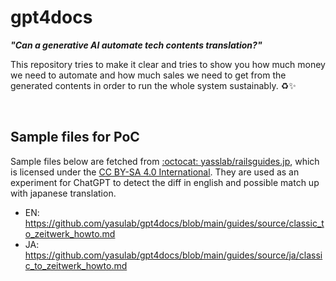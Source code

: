 # gpt4docs
_**"Can a generative AI automate tech contents translation?"**_

This repository tries to make it clear and tries to show you how much money we need to automate and how much sales we need to get from the generated contents in order to run the whole system sustainably. ♻️✨

<br>

## Sample files for PoC

Sample files below are fetched from [:octocat: yasslab/railsguides.jp](https://github.com/yasslab/railsguides.jp), which is licensed under the [CC BY-SA 4.0 International](https://github.com/yasslab/railsguides.jp#%E3%83%A9%E3%82%A4%E3%82%BB%E3%83%B3%E3%82%B9). They are used as an experiment for ChatGPT to detect the diff in english and possible match up with japanese translation.

- EN: https://github.com/yasulab/gpt4docs/blob/main/guides/source/classic_to_zeitwerk_howto.md
- JA: https://github.com/yasulab/gpt4docs/blob/main/guides/source/ja/classic_to_zeitwerk_howto.md

<br>
